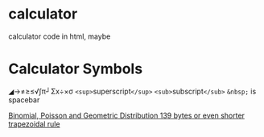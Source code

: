 # calculator
 calculator code in html, maybe
# Calculator Symbols
◢→≠≥≤√∫π┘Σx÷×σ ``<sup>``superscript``</sup>`` ``<sub>``subscript``</sub>``  ``&nbsp;`` is spacebar 

[Binomial, Poisson and Geometric Distribution 139 bytes or even shorter](https://xdguy.github.io/calculator/fx%2050fh%20II/probit%20distribution.html)
[trapezoidal rule](https://xdguy.github.io/calculator/fx%2050fh%20II/Trapezodial%20Rule%20for%20fx%203650%20P%20II%20and%20fx%2050FH%20II.html)
